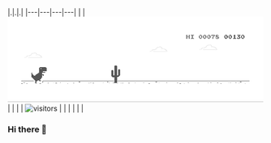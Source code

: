 

|.|.|.|
|---|---|---|---|
| | ![dino](dino.gif) | |
| | ![visitors](https://visitor-badge.glitch.me/badge?page_id=bchase-humana.visitor-badge) | |
| | | |

### Hi there 👋

<!--
**bchase-humana/bchase-humana** is a ✨ _special_ ✨ repository because its `README.md` (this file) appears on your GitHub profile.

Here are some ideas to get you started:

- 🔭 I’m currently working on ...
- 🌱 I’m currently learning ...
- 👯 I’m looking to collaborate on ...
- 🤔 I’m looking for help with ...
- 💬 Ask me about ...
- 📫 How to reach me: ...
- 😄 Pronouns: ...
- ⚡ Fun fact: ...
-->
